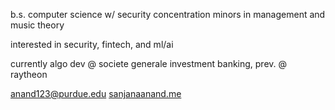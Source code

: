 b.s. computer science w/ security concentration
minors in management and music theory

interested in security, fintech, and ml/ai

currently algo dev @ societe generale investment banking, prev. @ raytheon

anand123@purdue.edu
[sanjanaanand.me](https://sanjanaanand.me)
<!---
vijaysanjana/vijaysanjana is a ✨ special ✨ repository because its `README.md` (this file) appears on your GitHub profile.
You can click the Preview link to take a look at your changes.
--->
